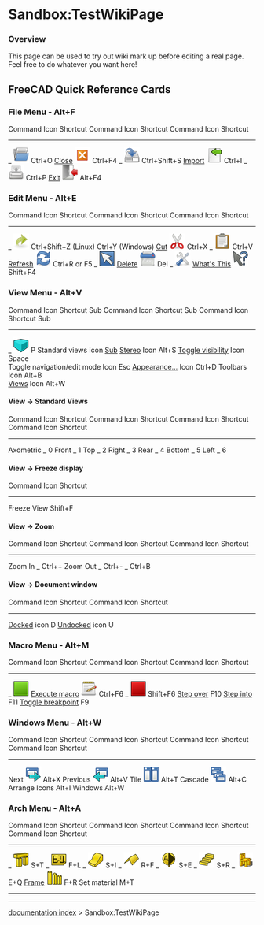 # Sandbox:TestWikiPage
### Overview

This page can be used to try out wiki mark up before editing a real page. Feel free to do whatever you want here!

## **FreeCAD Quick Reference Cards** 

### File Menu - Alt+F 

  Command                           Icon                                               Shortcut      Command                                Icon                                               Shortcut          Command                                     Icon                                                                     Shortcut
  --------------------------------- -------------------------------------------------- ---------- -- -------------------------------------- -------------------------------------------------- -------------- -- ------------------------------------------- ------------------------------------------------------------------------ ----------
  _            <img alt="" src=images/Std_Open.svg  style="width:32px;">       Ctrl+O            [Close](Std_CloseActiveWindow.md)   <img alt="" src=images/Std_CloseActiveWindow.svg  style="width:32px;">   Ctrl+F4
  _   <img alt="" src=images/Std_SaveAs.svg  style="width:32px;">   Ctrl+Shift+S      [Import](Std_Import.md)             <img alt="" src=images/Std_Import.svg  style="width:32px;">                         Ctrl+I
  _          <img alt="" src=images/Std_Print.svg  style="width:32px;">     Ctrl+P            [Exit](Std_Exit.md)                 <img alt="" src=images/Std_Quit.svg  style="width:32px;">                             Alt+F4

### Edit Menu - Alt+E 

  Command                                        Icon                                                           Shortcut      Command                                        Icon                                                               Shortcut                                   Command                                    Icon                                                     Shortcut
  ---------------------------------------------- -------------------------------------------------------------- ---------- -- ---------------------------------------------- ------------------------------------------------------------------ --------------------------------------- -- ------------------------------------------ -------------------------------------------------------- --------------
  _                    <img alt="" src=images/Std_Redo.svg  style="width:32px;">                       Ctrl+Shift+Z (Linux) Ctrl+Y (Windows)      [Cut](Std_Cut.md)                  <img alt="" src=images/Std_Cut.svg  style="width:32px;">               Ctrl+X
  _                  <img alt="" src=images/Std_Paste.svg  style="width:32px;">                     Ctrl+V                                     [Refresh](Std_Refresh.md)          <img alt="" src=images/Std_Refresh.svg  style="width:32px;">       Ctrl+R or F5
  _         <img alt="" src=images/Std_SelectAll.svg  style="width:32px;">                                                        [Delete](Std_Delete.md)            <img alt="" src=images/Std_Delete.svg  style="width:32px;">         Del
  _   <img alt="" src=images/Std_DlgPreferences.svg  style="width:32px;">                                              [What\'s This](Std_WhatsThis.md)   <img alt="" src=images/Std_WhatsThis.svg  style="width:32px;">   Shift+F4

### View Menu - Alt+V 

  Command                                                  Icon                                                       Shortcut   Sub      Command                                                Icon                                                           Shortcut   Sub      Command                                                Icon   Shortcut   Sub
  -------------------------------------------------------- ---------------------------------------------------------- ---------- ----- -- ------------------------------------------------------ -------------------------------------------------------------- ---------- ----- -- ------------------------------------------------------ ------ ---------- -------------------------------------------
  _   <img alt="" src=images/View-perspective.svg  style="width:32px;">   P                   Standard views                                         icon              [Sub](#View_->_Standard_Views.md)
  [Stereo](Std_ViewIvStereo.md)                    Icon                                                       Alt+S                                                                                                                                                         [Toggle visibility](Std_ToggleVisibility.md)   Icon   Space      
  Toggle navigation/edit mode                              Icon                                                       Esc                 [Appearance\...](Std_SetAppearance.md)         Icon                                                           Ctrl+D              Toolbars                                               Icon   Alt+B      
  [Views](Std_Views.md)                            Icon                                                       Alt+W                                                                                                                                                                                                                                  

#### View -\> Standard Views 

  Command     Icon                                                              Shortcut      Command   Icon                                                        Shortcut      Command   Icon                                                         Shortcut      Command   Icon                                                      Shortcut
  ----------- ----------------------------------------------------------------- ---------- -- --------- ----------------------------------------------------------- ---------- -- --------- ------------------------------------------------------------ ---------- -- --------- --------------------------------------------------------- ----------
  Axometric   _   0             Front     _     1             Top       _          2             Right     _   3
  Rear        _             4             Bottom    _   5             Left      _   6                                                                                 

#### View -\> Freeze display 

  Command       Icon   Shortcut
  ------------- ------ ----------
  Freeze View          Shift+F

#### View -\> Zoom 

  Command   Icon                                                                Shortcut      Command    Icon                                                              Shortcut      Command                                  Icon                                                                     Shortcut
  --------- ------------------------------------------------------------------- ---------- -- ---------- ----------------------------------------------------------------- ---------- -- ---------------------------------------- ------------------------------------------------------------------------ ----------
  Zoom In   _   Ctrl++        Zoom Out   _   Ctrl+-        _   Ctrl+B

#### View -\> Document window 

  Command                                             Icon   Shortcut      Command                                               Icon   Shortcut
  --------------------------------------------------- ------ ---------- -- ----------------------------------------------------- ------ ----------
  [Docked](Std_ViewDockUndockFullscreen.md)   icon   D             [Undocked](Std_ViewDockUndockFullscreen.md)   icon   U

### Macro Menu - Alt+M 

  Command                                            Icon                                                                 Shortcut      Command                                                  Icon                                                                 Shortcut      Command                                           Icon                                                                 Shortcut
  -------------------------------------------------- -------------------------------------------------------------------- ---------- -- -------------------------------------------------------- -------------------------------------------------------------------- ---------- -- ------------------------------------------------- -------------------------------------------------------------------- ----------
  _   <img alt="" src=images/Std_MacroStopRecord.svg  style="width:32px;">                 [Execute macro](Std_DlgMacroExecute.md)   <img alt="" src=images/Std_DlgMacroExecute.svg  style="width:32px;">   Ctrl+F6
  _          <img alt="" src=images/Std_MacroStopDebug.svg  style="width:32px;">     Shift+F6      [Step over](Std_MacroStepOver.md)                                                                              F10
  [Step into](Std_MacroStepInto.md)                                                                               F11           [Toggle breakpoint](Std_ToggleBreakpoint.md)                                                                          F9                                                                                                                                   

### Windows Menu - Alt+W 

  Command         Icon                                                       Shortcut      Command    Icon                                                       Shortcut      Command   Icon                                                             Shortcut      Command   Icon                                                             Shortcut
  --------------- ---------------------------------------------------------- ---------- -- ---------- ---------------------------------------------------------- ---------- -- --------- ---------------------------------------------------------------- ---------- -- --------- ---------------------------------------------------------------- ----------
  Next            <img alt="" src=images/Std_WindowNext.svg  style="width:32px;">   Alt+X         Previous   <img alt="" src=images/Std_WindowPrev.svg  style="width:32px;">   Alt+V         Tile      <img alt="" src=images/Std_WindowTileVer.svg  style="width:32px;">   Alt+T         Cascade   <img alt="" src=images/Std_WindowCascade.svg  style="width:32px;">   Alt+C
  Arrange Icons                                                              Alt+I         Windows                                                               Alt+W                                                                                                                                                                             

### Arch Menu - Alt+A 

  Command                                Icon                                                     Shortcut      Command                                         Icon                                                             Shortcut      Command                            Icon                                                 Shortcut      Command                            Icon                                                 Shortcut
  -------------------------------------- -------------------------------------------------------- ---------- -- ----------------------------------------------- ---------------------------------------------------------------- ---------- -- ---------------------------------- ---------------------------------------------------- ---------- -- ---------------------------------- ---------------------------------------------------- ----------
  _          <img alt="" src=images/Arch_Structure.svg  style="width:32px;">         S+T           _     <img alt="" src=images/Arch_Floor.svg  style="width:32px;">     F+L
  _                    <img alt="" src=images/Arch_Site.svg  style="width:32px;">                   S+I           _       <img alt="" src=images/Arch_Roof.svg  style="width:32px;">       R+F
  _   <img alt="" src=images/Arch_SectionPlane.svg  style="width:32px;">   S+E           _   <img alt="" src=images/Arch_Stairs.svg  style="width:32px;">   S+R
  _          <img alt="" src=images/Arch_Equipment.svg  style="width:32px;">         E+Q           [Frame](Arch_Frame.md)     <img alt="" src=images/Arch_Frame.svg  style="width:32px;">     F+R           Set material                                                                            M+T
                                                                                                                                                                                                                                                                                                                                                                                                                                             

 

_ _ _

---
[documentation index](../README.md) > Sandbox:TestWikiPage
